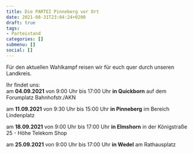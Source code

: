 ```yaml
---
title: Die PARTEI Pinneberg vor Ort
date: 2021-08-31T23:04:24+0200
draft: true
tags:
- Parteistand
categories: []
submenu: []
social: []
---
```

Für den aktuellen Wahlkampf reisen wir für euch quer durch unseren Landkreis.

Ihr findet uns:  
am **04.09.2021** von 9:00 Uhr bis 17:00 Uhr **in Quickborn** auf dem Forumplatz Bahnhofstr./AKN

am **11.09.2021** von 9:30 Uhr bis 15:00 Uhr **in Pinneberg** im Bereich Lindenplatz

am **18.09.2021** von 9:00 Uhr bis 17:00 Uhr **in Elmshorn** in der Königstraße 25 - Höhe Telekom Shop

am **25.09.2021** von 9:00 Uhr bis 17:00 Uhr **in Wedel** am Rathausplatz